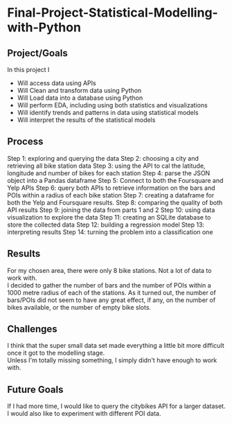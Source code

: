 # Final-Project-Statistical-Modelling-with-Python

## Project/Goals
In this project I
- Will access data using APIs
- Will Clean and transform data using Python
- Will Load data into a database using Python
- Will perform EDA, including using both statistics and visualizations
- Will identify trends and patterns in data using statistical models
- Will interpret the results of the statistical models

## Process
Step 1: exploring and querying the data
Step 2: choosing a city and retrieving all bike station data
Step 3: using the API to cal the latitude, longitude and number of bikes for each station
Step 4: parse the JSON object into a Pandas dataframe
Step 5: Connect to both the Foursquare and Yelp APIs
Step 6: query both APIs to retrieve information on the bars and POIs within a radius of each bike station
Step 7: creating a dataframe for both the Yelp and Foursquare results.
Step 8: comparing the quality of both API results
Step 9: joining the data from parts 1 and 2
Step 10: using data visualization to explore the data
Step 11: creating an SQLite database to store the collected data
Step 12: building a regression model
Step 13: interpreting results
Step 14: turning the problem into a classification one

## Results
For my chosen area, there were only 8 bike stations. Not a lot of data to work with.  
I decided to gather the number of bars and the number of POIs within a 1000 metre radius of each of the stations.
As it turned out, the number of bars/POIs did not seem to have any great effect, if any, on the number of bikes available, or the number of empty bike slots.  


## Challenges 
I think that the super small data set made everything a little bit more difficult once it got to the modelling stage.  
Unless I'm totally missing something, I simply didn't have enough to work with. 

## Future Goals
If I had more time, I would like to query the citybikes API for a larger dataset.
I would also like to experiment with different POI data.
